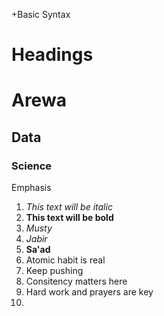 +Basic Syntax
# Headings
# Arewa
## Data
### Science

Emphasis

1. *This text will be italic*
2. **This text will be bold**
3. *Musty*
4. *Jabir*
5. **Sa'ad**
6. Atomic habit is real
7. Keep pushing
8. Consitency matters here
9. Hard work and prayers are key
10. 

